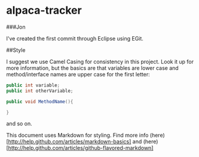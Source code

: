alpaca-tracker
==============

###Jon

I've created the first commit through Eclipse using EGit.

##Style

I suggest we use Camel Casing for consistency in this project. Look it up for more information, but the basics are that variables are lower case and method/interface names are upper case for the first letter:

```java
public int variable;
public int otherVariable;

public void MethodName(){

}
```

and so on.





This document uses Markdown for styling. Find more info (here)[http://help.github.com/articles/markdown-basics] and (here)[http://help.github.com/articles/github-flavored-markdown]
